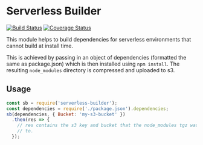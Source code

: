 # Serverless Builder

[![Build Status](https://travis-ci.org/elliotttf/serverless-builder.svg?branch=master)](https://travis-ci.org/elliotttf/serverless-builder)
[![Coverage Status](https://coveralls.io/repos/github/elliotttf/serverless-builder/badge.svg?branch=master)](https://coveralls.io/github/elliotttf/serverless-builder?branch=master)

This module helps to build dependencies for serverless environments that cannot
build at install time.

This is achieved by passing in an object of dependencies (formatted the same as package.json)
which is then installed using `npm install`. The resulting `node_modules` directory is
compressed and uploaded to s3.

## Usage

```javascript
const sb = require('serverless-builder');
const dependencies = require('./package.json').dependencies;
sb(dependencies, { Bucket: 'my-s3-bucket' })
  .then(res => {
    // res contains the s3 key and bucket that the node_modules tgz was uploaded
    // to.
  });
```
